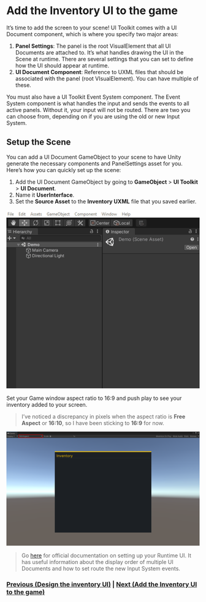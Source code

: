 # Add the Inventory UI to the game
It’s time to add the screen to your scene! UI Toolkit comes with a UI Document component, which is where you specify two major areas:

1. **Panel Settings**: The panel is the root VisualElement that all UI Documents are attached to. It’s what handles drawing the UI in the Scene at runtime. There are several settings that you can set to define how the UI should appear at runtime.
2. **UI Document Component**:  Reference to UXML files that should be associated with the panel (root VIsualElement). You can have multiple of these. 

You must also have a UI Toolkit Event System component. The Event System component is what handles the input and sends the events to all active panels. Without it, your input will not be routed. There are two you can choose from, depending on if you are using the old or new Input System.

## Setup the Scene
You can add a UI Document GameObject to your scene to have Unity generate the necessary components and PanelSettings asset for you. Here’s how you can quickly set up the scene:

1. Add the UI Document GameObject by going to **GameObject** > **UI Toolkit** > **UI Document**. 
2. Name it **UserInterface**. 
3. Set the **Source Asset** to the **Inventory UXML** file that you saved earlier. 

![](../images/3-runtime-ui-document.gif)

Set your Game window aspect ratio to 16:9 and push play to see your inventory added to your screen.

> I’ve noticed a discrepancy in pixels when the aspect ratio is **Free Aspect** or **16:10**, so I have been sticking to **16:9** for now. 

![](../images/3-runtime-loaded.png)

> Go [here](https://docs.google.com/document/d/1C_c5hrqOrkgYjmD3s04vcKfk-aQ8n007Ti7vUR51SeQ/edit) for official documentation on setting up your Runtime UI. It has useful information about the display order of multiple UI Documents and how to set route the new Input System events.


### [Previous (Design the inventory UI)](./pt2.md)    |     [Next (Add the Inventory UI to the game)](./pt4.md)



